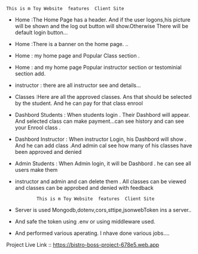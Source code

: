 
 
 
    This is m Toy Website  features  Client Site
* Home :The Home Page has a header. And if the user logons,his picture will be shown and the log out button will show.Otherwise There will be default login button...

* Home :There is a banner on the home page. ..

* Home : my home page and Popular Class section .

* Home : and my home page Popular instructor section or testominial section add.

* instructor : there are all instructor see and details...

* Classes :Here are all the approved classes. Ans that should be selected by the student. And he can pay for that class enrool

* Dashbord Students : When students login . Their Dashbord will appear. And selected class can make payment...can see history and can see your Enrool class .

* Dashbord Instructor : When instructor Login, his Dashbord will show . And he can add class .And admin cal see how many of his classes have been approved and denied

* Admin Students : When Admin login, it will be Dashbord . he can see all users make them 
* instructor and admin and can delete them . All classes can be viewed and classes can be approbed and denied with feedback

              This is m Toy Website  features  Client Site
* Server is used Mongodb,dotenv,cors,sttipe,jsonwebToken ins a server..

* And safe the token using .env or using middleware used.

* And performed various aperating. I nhave done various jobs....

Project Live Link ::  https://bistro-boss-project-678e5.web.app


